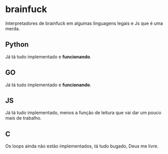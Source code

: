 # brainfuck
Interpretadores de brainfuck em algumas linguagens legais e Js que é uma merda.

## Python
Já tá tudo implementado e **funcionando**.

## GO
Já tá tudo implementado e **funcionando**.

## JS
Já tá tudo implementado, menos a função de leitura que vai dar um pouco mais de trabalho.

## C
Os loops ainda não estão implementados, tá tudo bugado, Deus me livre.